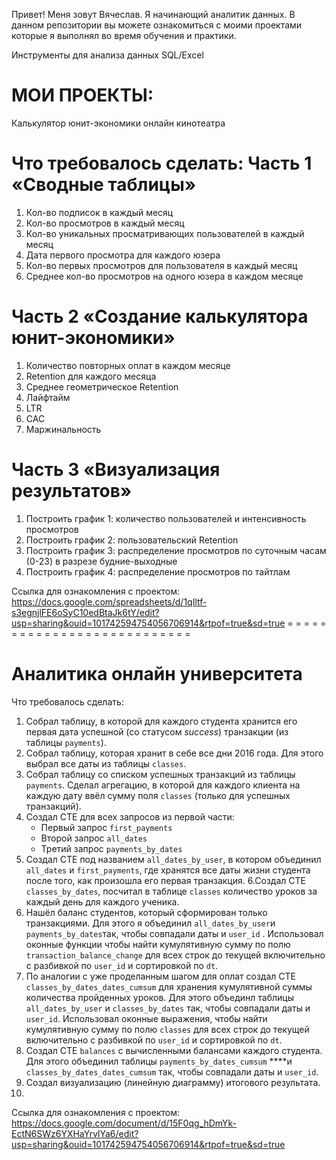 
Привет! Меня зовут Вячеслав.
Я начинающий аналитик данных. В данном репозитории вы можете ознакомиться с моими проектами которые я выполнял во время обучения и практики.

Инструменты для анализа данных SQL/Excel

МОИ ПРОЕКТЫ:
=
Калькулятор юнит-экономики онлайн кинотеатра

Что требовалось сделать:
Часть 1 «Сводные таблицы»
=
1. Кол-во подписок в каждый месяц
2. Кол-во просмотров в каждый месяц
3. Кол-во уникальных просматривающих пользователей в каждый месяц
4. Дата первого просмотра для каждого юзера
5. Кол-во первых просмотров для пользователя в каждый месяц
6. Среднее кол-во просмотров на одного юзера в каждом месяце

Часть 2 «Создание калькулятора юнит-экономики»
=
1. Количество повторных оплат в каждом месяце
2. Retention для каждого месяца
3. Среднее геометрическое Retention
4. Лайфтайм
5. LTR
6. CAC
7. Маржинальность

Часть 3 «Визуализация результатов»
=
1. Построить график 1: количество пользователей и интенсивность просмотров
2. Построить график 2: пользовательский Retention      
3. Построить график 3: распределение просмотров по суточным часам (0-23) в разрезе будние-выходные      
4. Построить график 4: распределение просмотров по тайтлам

Ссылка для ознакомления с проектом:
https://docs.google.com/spreadsheets/d/1qIltf-s3egnjlFE6oSyC10edBtaJk6tY/edit?usp=sharing&ouid=101742594754056706914&rtpof=true&sd=true
= = = = = = = = = = = = = = = = = = = = = = = = = = =

Аналитика онлайн университета
=
Что требовалось сделать:
1. Собрал таблицу, в которой для каждого студента хранится его первая дата успешной (со статусом *success*) транзакции (из таблицы `payments`).     
2. Собрал таблицу, которая хранит в себе все дни 2016 года. Для этого выбрал все даты из таблицы `classes`.   
3. Собрал таблицу со списком успешных транзакций из таблицы `payments`. Сделал агрегацию, в которой для каждого клиента на каждую дату ввёл сумму поля `classes` (только для успешных транзакций).   
4. Создал СТЕ для всех запросов из первой части:
    - Первый запрос `first_payments`
    - Второй запрос `all_dates`
    - Третий запрос `payments_by_dates`
5. Создал СТЕ под названием `all_dates_by_user`, в котором объединил `all_dates` и `first_payments`, где хранятся все даты жизни студента после того, как произошла его первая транзакция. 
6.Создал CTE `classes_by_dates`, посчитал в таблице `classes` количество уроков за каждый день для каждого ученика.
7. Нашёл баланс студентов, который сформирован только транзакциями. Для этого я объединил `all_dates_by_user`и `payments_by_dates`так, чтобы совпадали даты и `user_id` . Использовал оконные функции чтобы найти кумулятивную сумму по полю `transaction_balance_change` для всех строк до текущей включительно с разбивкой по `user_id` и сортировкой по `dt`.     
8. По аналогии с уже проделанным шагом для оплат создал CTE `classes_by_dates_dates_cumsum` для хранения кумулятивной суммы количества пройденных уроков. 
Для этого объединл таблицы `all_dates_by_user` и `classes_by_dates` так, чтобы совпадали даты и `user_id`. Использовал оконные выражения, чтобы найти кумулятивную сумму по полю `classes` для всех строк до текущей включительно с разбивкой по `user_id` и сортировкой по `dt`.     
9. Создал CTE `balances` с вычисленными балансами каждого студента. Для этого объединил таблицы `payments_by_dates_cumsum` ****и `classes_by_dates_dates_cumsum` так, чтобы совпадали даты и `user_id`.             
10. Создал визуализацию (линейную диаграмму) итогового результата.
11. 
Ссылка для ознакомления с проектом:
https://docs.google.com/document/d/15F0qg_hDmYk-EctN6SWz6YXHaYrvlYa6/edit?usp=sharing&ouid=101742594754056706914&rtpof=true&sd=true
